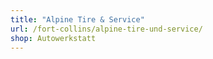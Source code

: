 ```yaml
---
title: "Alpine Tire & Service"
url: /fort-collins/alpine-tire-und-service/
shop: Autowerkstatt
---
```


